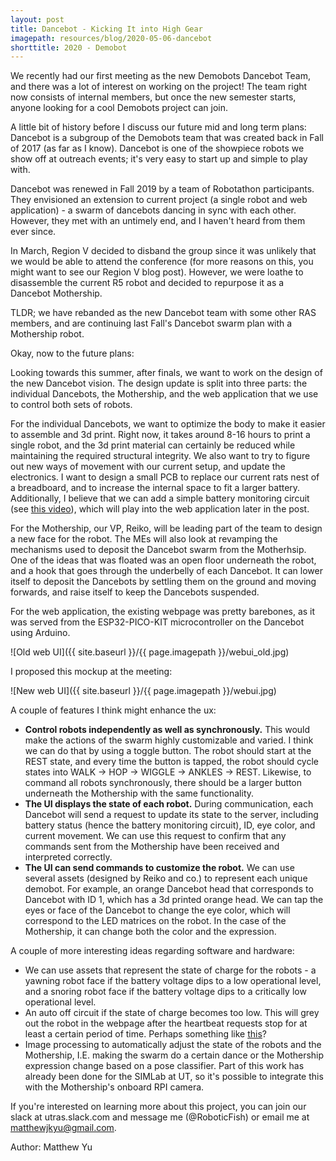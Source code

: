 ```yaml
---
layout: post
title: Dancebot - Kicking It into High Gear
imagepath: resources/blog/2020-05-06-dancebot
shorttitle: 2020 - Demobot
---
```


We recently had our first meeting as the new Demobots Dancebot Team, and there was a lot of interest on working on the project! The team right now consists of internal members, but once the new semester starts, anyone looking for a cool Demobots project can join.

A little bit of history before I discuss our future mid and long term plans: Dancebot is a subgroup of the Demobots team that was created back in Fall of 2017 (as far as I know). Dancebot is one of the showpiece robots we show off at outreach events; it's very easy to start up and simple to play with.

Dancebot was renewed in Fall 2019 by a team of Robotathon participants. They envisioned an extension to current project (a single robot and web application) - a swarm of dancebots dancing in sync with each other. However, they met with an untimely end, and I haven't heard from them ever since.

In March, Region V decided to disband the group since it was unlikely that we would be able to attend the conference (for more reasons on this, you might want to see our Region V blog post). However, we were loathe to disassemble the current R5 robot and decided to repurpose it as a Dancebot Mothership.

TLDR; we have rebanded as the new Dancebot team with some other RAS members, and are continuing last Fall's Dancebot swarm plan with a Mothership robot.

Okay, now to the future plans:

Looking towards this summer, after finals, we want to work on the design of the new Dancebot vision. The design update is split into three parts: the individual Dancebots, the Mothership, and the web application that we use to control both sets of robots.

For the individual Dancebots, we want to optimize the body to make it easier to assemble and 3d print. Right now, it takes around 8-16 hours to print a single robot, and the 3d print material can certainly be reduced while maintaining the required structural integrity. We also want to try to figure out new ways of movement with our current setup, and update the electronics. I want to design a small PCB to replace our current rats nest of a breadboard, and to increase the internal space to fit a larger battery. Additionally, I believe that we can add a simple battery monitoring circuit (see [this video](https://www.xtronical.com/esp32monitorownbatteryvoltage/)), which will play into the web application later in the post.

For the Mothership, our VP, Reiko, will be leading part of the team to design a new face for the robot. The MEs will also look at revamping the mechanisms used to deposit the Dancebot swarm from the Motherhsip. One of the ideas that was floated was an open floor underneath the robot, and a hook that goes through the underbelly of each Dancebot. It can lower itself to deposit the Dancebots by settling them on the ground and moving forwards, and raise itself to keep the Dancebots suspended.

For the web application, the existing webpage was pretty barebones, as it was served from the ESP32-PICO-KIT microcontroller on the Dancebot using Arduino.

![Old web UI]({{ site.baseurl }}/{{ page.imagepath }}/webui_old.jpg)

I proposed this mockup at the meeting:

![New web UI]({{ site.baseurl }}/{{ page.imagepath }}/webui.jpg)

A couple of features I think might enhance the ux:
* **Control robots independently as well as synchronously.** This would make the actions of the swarm highly customizable and varied. I think we can do that by using a toggle button. The robot should start at the REST state, and every time the button is tapped, the robot should cycle states into WALK -> HOP -> WIGGLE -> ANKLES -> REST. Likewise, to command all robots synchronously, there should be a larger button underneath the Mothership with the same functionality.
* **The UI displays the state of each robot.** During communication, each Dancebot will send a request to update its state to the server, including battery status (hence the battery monitoring circuit), ID, eye color, and current movement. We can use this request to confirm that any commands sent from the Mothership have been received and interpreted correctly.
* **The UI can send commands to customize the robot.** We can use several assets (designed by Reiko and co.) to represent each unique demobot. For example, an orange Dancebot head that corresponds to Dancebot with ID 1, which has a 3d printed orange head. We can tap the eyes or face of the Dancebot to change the eye color, which will correspond to the LED matrices on the robot. In the case of the Mothership, it can change both the color and the expression.

A couple of more interesting ideas regarding software and hardware:
* We can use assets that represent the state of charge for the robots - a yawning robot face if the battery voltage dips to a low operational level, and a snoring robot face if the battery voltage dips to a critically low operational level. 
* An auto off circuit if the state of charge becomes too low. This will grey out the robot in the webpage after the heartbeat requests stop for at least a certain period of time. Perhaps something like [this](http://www.zolalab.com.br/eletronica_projetos/auto_shutdown_enus.php)?
* Image processing to automatically adjust the state of the robots and the Mothership, I.E. making the swarm do a certain dance or the Mothership expression change based on a pose classifier. Part of this work has already been done for the SIMLab at UT, so it's possible to integrate this with the Mothership's onboard RPI camera.

If you're interested on learning more about this project, you can join our slack at utras.slack.com and message me (@RoboticFish) or email me at matthewjkyu@gmail.com.

Author: Matthew Yu
